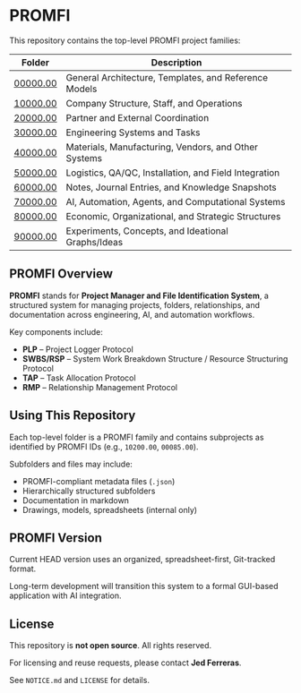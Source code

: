 # PROMFI

This repository contains the top-level PROMFI project families:

| Folder      | Description                                                |
|-------------|------------------------------------------------------------|
| [00000.00](./00000.00) | General Architecture, Templates, and Reference Models      |
| [10000.00](./10000.00) | Company Structure, Staff, and Operations                  |
| [20000.00](./20000.00) | Partner and External Coordination                         |
| [30000.00](./30000.00) | Engineering Systems and Tasks                             |
| [40000.00](./40000.00) | Materials, Manufacturing, Vendors, and Other Systems      |
| [50000.00](./50000.00) | Logistics, QA/QC, Installation, and Field Integration     |
| [60000.00](./60000.00) | Notes, Journal Entries, and Knowledge Snapshots           |
| [70000.00](./70000.00) | AI, Automation, Agents, and Computational Systems         |
| [80000.00](./80000.00) | Economic, Organizational, and Strategic Structures        |
| [90000.00](./90000.00) | Experiments, Concepts, and Ideational Graphs/Ideas        |

## PROMFI Overview

**PROMFI** stands for **Project Manager and File Identification System**, a structured system for managing projects, folders, relationships, and documentation across engineering, AI, and automation workflows.

Key components include:
- **PLP** – Project Logger Protocol
- **SWBS/RSP** – System Work Breakdown Structure / Resource Structuring Protocol
- **TAP** – Task Allocation Protocol
- **RMP** – Relationship Management Protocol

## Using This Repository

Each top-level folder is a PROMFI family and contains subprojects as identified by PROMFI IDs (e.g., `10200.00`, `00085.00`).

Subfolders and files may include:
- PROMFI-compliant metadata files (`.json`)
- Hierarchically structured subfolders
- Documentation in markdown
- Drawings, models, spreadsheets (internal only)

## PROMFI Version

Current HEAD version uses an organized, spreadsheet-first, Git-tracked format.

Long-term development will transition this system to a formal GUI-based application with AI integration.

## License

This repository is **not open source**. All rights reserved.

For licensing and reuse requests, please contact **Jed Ferreras**.

See `NOTICE.md` and `LICENSE` for details.
